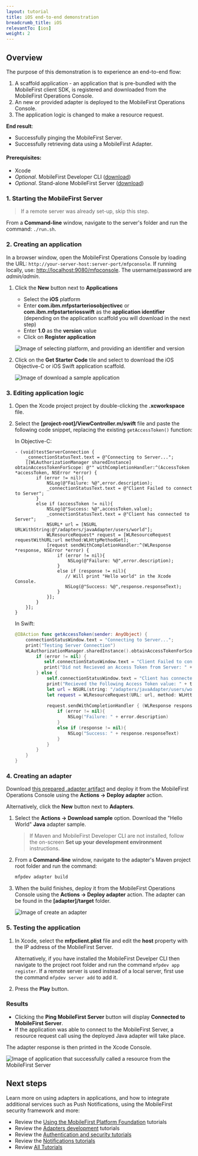```yaml
---
layout: tutorial
title: iOS end-to-end demonstration
breadcrumb_title: iOS
relevantTo: [ios]
weight: 2
---
```

## Overview
The purpose of this demonstration is to experience an end-to-end flow:

1. A scaffold application - an application that is pre-bundled with the MobileFirst client SDK, is registered and downloaded from the MobileFirst Operations Console.
2. An new or provided adapter is deployed to the MobileFirst Operations Console.  
3. The application logic is changed to make a resource request.

**End result**:

* Successfully pinging the MobileFirst Server.
* Successfully retrieving data using a MobileFirst Adapter.

#### Prerequisites:

* Xcode
* *Optional*. MobileFirst Developer CLI ([download]({{site.baseurl}}/downloads))
* *Optional*. Stand-alone MobileFirst Server ([download]({{site.baseurl}}/downloads))

### 1. Starting the MobileFirst Server

> If a remote server was already set-up, skip this step.

From a **Command-line** window, navigate to the server's folder and run the command: `./run.sh`.

### 2. Creating an application

In a browser window, open the MobileFirst Operations Console by loading the URL: `http://your-server-host:server-port/mfpconsole`. If running locally, use: [http://localhost:9080/mfpconsole](http://localhost:9080/mfpconsole). The username/password are *admin/admin*.
 
1. Click the **New** button next to **Applications**
    * Select the **iOS** platform
    * Enter **com.ibm.mfpstarteriosobjectivec** or **com.ibm.mfpstarteriosswift** as the **application identifier** (depending on the application scaffold you will download in the next step)
    * Enter **1.0** as the **version** value
    * Click on **Register application**

    ![Image of selecting platform, and providing an identifier and version](register-an-application-ios.png)
 
2. Click on the **Get Starter Code** tile and select to download the iOS Objective-C or iOS Swift application scaffold.

    ![Image of download a sample application](download-starter-code-ios.png)
    
### 3. Editing application logic

1. Open the Xcode project project by double-clicking the **.xcworkspace** file.

2. Select the **[project-root]/ViewController.m/swift** file and paste the following code snippet, replacing the existing `getAccessToken()` function:
 
    In Objective-C:

    ```objc
    - (void)testServerConnection {
        _connectionStatusText.text = @"Connecting to Server...";
        [[WLAuthorizationManager sharedInstance] obtainAccessTokenForScope: @"" withCompletionHandler:^(AccessToken *accessToken, NSError *error) {        
            if (error != nil){            
                NSLog(@"Failure: %@",error.description);
                _connectionStatusText.text = @"Client Failed to connect to Server";
            }
            else if (accessToken != nil){            
                NSLog(@"Success: %@",accessToken.value);
                _connectionStatusText.text = @"Client has connected to Server";
                NSURL* url = [NSURL URLWithString:@"/adapters/javaAdapter/users/world"];
                WLResourceRequest* request = [WLResourceRequest requestWithURL:url method:WLHttpMethodGet];
                [request sendWithCompletionHandler:^(WLResponse *response, NSError *error) {
                    if (error != nil){
                        NSLog(@"Failure: %@",error.description);
                    }
                    else if (response != nil){
                       // Will print "Hello world" in the Xcode Console.
                       NSLog(@"Success: %@",response.responseText);
                    }
                }];
            }        
        }];    
    }
    ```
    
    In Swift:
    
    ```swift
    @IBAction func getAccessToken(sender: AnyObject) {
        connectionStatusWindow.text = "Connecting to Server...";
        print("Testing Server Connection")
        WLAuthorizationManager.sharedInstance().obtainAccessTokenForScope(nil) { (token, error) -> Void in
            if (error != nil) {
               self.connectionStatusWindow.text = "Client Failed to connect to Server"
               print("Did not Recieved an Access Token from Server: " + error.description)
            } else {
                self.connectionStatusWindow.text = "Client has connected to Server"
                print("Recieved the Following Access Token value: " + token.value)
                let url = NSURL(string: "/adapters/javaAdapter/users/world")
                let request = WLResourceRequest(URL: url, method: WLHttpMethodGet)
               
                request.sendWithCompletionHandler { (WLResponse response, NSError error) -> Void in
                    if (error != nil){
                        NSLog("Failure: " + error.description)
                    }
                    else if (response != nil){
                        NSLog("Success: " + response.responseText)
                    }
                }
            }
        }
    }
    ```

### 4. Creating an adapter
Download [this prepared .adapter artifact](../javaAdapter.adapter) and deploy it from the MobileFirst Operations Console using the **Actions → Deploy adapter** action.

Alternatively, click the **New** button next to **Adapters**.  
        
1. Select the **Actions → Download sample** option. Download the "Hello World" **Java** adapter sample.

    > If Maven and MobileFirst Developer CLI are not installed, follow the on-screen **Set up your development environment** instructions.

2. From a **Command-line** window, navigate to the adapter's Maven project root folder and run the command:

    ```bash
    mfpdev adapter build
    ```

3. When the build finishes, deploy it from the MobileFirst Operations Console using the **Actions → Deploy adapter** action. The adapter can be found in the **[adapter]/target** folder.
    
    ![Image of create an adapter](create-an-adapter.png)


### 5. Testing the application

1. In Xcode, select the **mfpclient.plist** file and edit the **host** property with the IP address of the MobileFirst Server.

    Alternatively, if you have installed the MobileFirst Develper CLI then navigate to the project root folder and run the command `mfpdev app register`.  If a remote server is used instead of a local server, first use the command `mfpdev server add` to add it.

2. Press the **Play** button.

### Results
* Clicking the **Ping MobileFirst Server** button will display **Connected to MobileFirst Server**.
* If the application was able to connect to the MobileFirst Server, a resource request call using the deployed Java adapter will take place.

The adapter response is then printed in the Xcode Console.

![Image of application that successfully called a resource from the MobileFirst Server ](success_response.png)

## Next steps
Learn more on using adapters in applications, and how to integrate additional services such as Push Notifications, using the MobileFirst security framework and more:

- Review the [Using the MobileFirst Platform Foundation](../../using-the-mfpf-sdk/) tutorials
- Review the [Adapters development](../../adapters/) tutorials
- Review the [Authentication and security tutorials](../../authentication-and-security/)
- Review the [Notifications tutorials](../../notifications/)
- Review [All Tutorials](../../all-tutorials)
